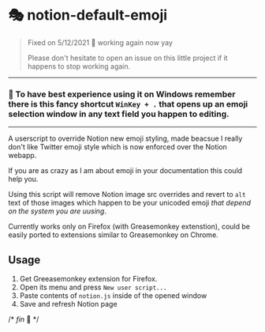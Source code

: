 # 🎭 notion-default-emoji

> Fixed on 5/12/2021 🎈  working again now yay
> 
> Please don't hesitate to open an issue on this little project if it happens to stop working again.

---
### 🌌 To have best experience using it on Windows remember there is this fancy shortcut `WinKey + .` that opens up an emoji selection window in any text field you happen to editing.
---

A userscript to override Notion new emoji styling, made beacsue I really don't like Twitter emoji style which is now enforced over the Notion webapp.

If you are as crazy as I am about emoji in your documentation this could help you.

Using this script will remove Notion image src overrides and revert to `alt` text of those images which happen to be your unicoded emoji *that depend on the system you are uusing*.

Currently works only on Firefox (with Greasemonkey extenstion), could be easily ported to extensions similar to Greasemonkey on Chrome.

## Usage
1. Get Greeasemonkey extension for Firefox.
2. Open its menu and press `New user script...`
3. Paste contents of `notion.js` inside of the opened window
4. Save and refresh Notion page

/* *fin* 🐒 */
